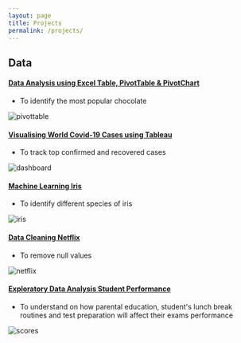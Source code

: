 ```yaml
---
layout: page
title: Projects
permalink: /projects/
---
```


## Data

#### [Data Analysis using Excel Table, PivotTable & PivotChart](https://medium.com/@csyme/data-analysis-and-visualisation-using-pivottable-pivotchart-565ee2d0497d)
- To identify the most popular chocolate

![pivottable](https://github.com/sycsy9/csy/assets/48885389/c968e85c-8212-42d6-8a0d-f916b6316b41)
<br />

#### [Visualising World Covid-19 Cases using Tableau](https://public.tableau.com/app/profile/csyviz/viz/WorldCovid-19_16871536293740/Dashboard1)
- To track top confirmed and recovered cases

![dashboard](https://github.com/sycsy9/csy/assets/48885389/cf70e6d8-f25e-42d0-9f7e-017685b8a6bc)
<br />

#### [Machine Learning Iris](https://github.com/sycsy9/data/blob/main/python/project%201%20-%20iris%20ml.ipynb)
- To identify different species of iris

![iris](https://github.com/sycsy9/csy/assets/48885389/aa35198a-8c8c-4f95-bbfc-15c0bcf75b92)
<br />

#### [Data Cleaning Netflix](https://github.com/sycsy/data/blob/main/python/project%202%20-%20netflix%20data%20cleaning.ipynb)
- To remove null values

![netflix](https://github.com/sycsy9/csy/assets/48885389/09475135-e8d1-4851-a1c9-849c0b6d274e)
<br />

#### [Exploratory Data Analysis Student Performance](https://github.com/sycsy9/data/blob/main/python/project%203%20-%20student%20performance%20eda.ipynb)
- To understand on how parental education, student's lunch break routines and test preparation will affect their exams performance

![scores](https://github.com/sycsy9/csy/assets/48885389/b66b253d-d343-4a26-8df8-1aa317bd9b94)
<br />

